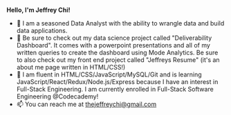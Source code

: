**Hello, I'm Jeffrey Chi!**
- 👋 I am a seasoned Data Analyst with the ability to wrangle data and build data applications.
- 👀 Be sure to check out my data science project called "Deliverability Dashboard". It comes with a powerpoint presentations and all of my written queries to create the dashboard using Mode Analytics. Be sure to also check out my front end project called "Jeffreys Resume" (it's an about me page written in HTML/CSS!)
- 🌱  I am fluent in HTML/CSS/JavaScript/MySQL/Git and is learning JavaScript/React/Redux/Node.js/Express because I have an interest in Full-Stack Engineering. I am currently enrolled in Full-Stack Software Engineering @Codecademy!
- 📫 You can reach me at thejeffreychi@gmail.com


